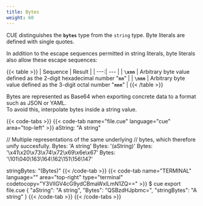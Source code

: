 ```yaml
---
title: Bytes
weight: 60
---
```


CUE distinguishes the **`bytes`** type from the `string` type.
Byte literals are defined with single quotes.

In addition to the escape sequences permitted in string literals,
byte literals also allow these escape sequences:

{{< table >}}
| Sequence | Result |
| ---:| --- |
| **`\xnn`** | Arbitrary byte value defined as the 2-digit hexadecimal number "**`nn`**" |
| **`\nnn`** | Arbitrary byte value defined as the 3-digit octal number "**`nnn`**" |
{{< /table >}}

Bytes are represented as Base64 when exporting concrete data to a format such as JSON or YAML.\
To avoid this, interpolate bytes inside a string value.

<!--more-->

{{< code-tabs >}}
{{< code-tab name="file.cue" language="cue" area="top-left" >}}
aString: "A string"

// Multiple representations of the same underlying
// bytes, which therefore unify succesfully.
Bytes: 'A string'
Bytes: '\(aString)'
Bytes: '\x41\x20\x73\x74\x72\x69\x6e\x67'
Bytes: '\101\040\163\164\162\151\156\147'

stringBytes: "\(Bytes)"
{{< /code-tab >}}
{{< code-tab name="TERMINAL" language="" area="top-right" type="terminal" codetocopy="Y3VlIGV4cG9ydCBmaWxlLmN1ZQ==" >}}
$ cue export file.cue
{
    "aString": "A string",
    "Bytes": "QSBzdHJpbmc=",
    "stringBytes": "A string"
}
{{< /code-tab >}}
{{< /code-tabs >}}
